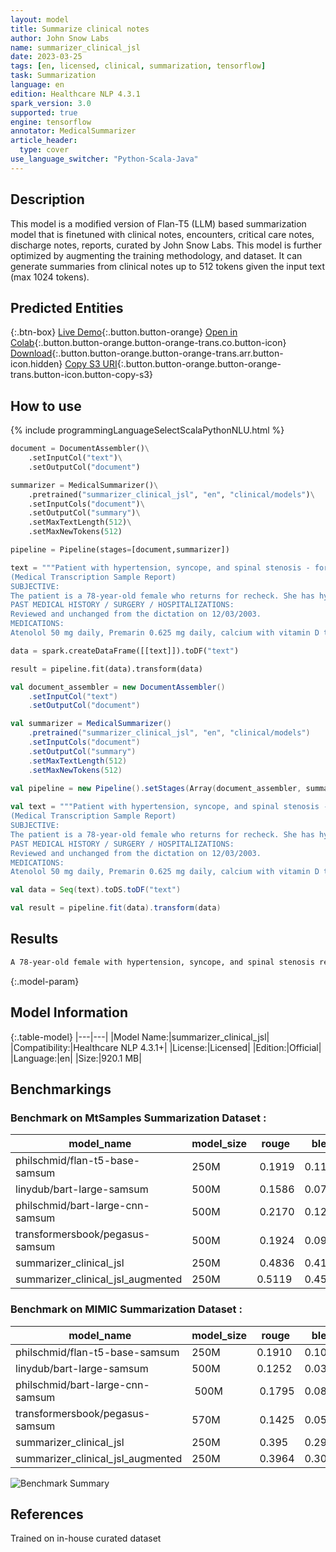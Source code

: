 ```yaml
---
layout: model
title: Summarize clinical notes
author: John Snow Labs
name: summarizer_clinical_jsl
date: 2023-03-25
tags: [en, licensed, clinical, summarization, tensorflow]
task: Summarization
language: en
edition: Healthcare NLP 4.3.1
spark_version: 3.0
supported: true
engine: tensorflow
annotator: MedicalSummarizer
article_header:
  type: cover
use_language_switcher: "Python-Scala-Java"
---
```


## Description

This model is a modified version of Flan-T5 (LLM) based summarization model that is finetuned with clinical notes, encounters, critical care notes, discharge notes, reports, curated by John Snow Labs. This model is further optimized by augmenting the training methodology, and dataset. It can generate summaries from clinical notes up to 512 tokens given the input text (max 1024 tokens).

## Predicted Entities



{:.btn-box}
[Live Demo](https://demo.johnsnowlabs.com/healthcare/MEDICAL_TEXT_SUMMARIZATION/){:.button.button-orange}
[Open in Colab](https://colab.research.google.com/github/JohnSnowLabs/spark-nlp-workshop/blob/master/tutorials/Certification_Trainings/Healthcare/32.Medical_Text_Summarization.ipynb){:.button.button-orange.button-orange-trans.co.button-icon}
[Download](https://s3.amazonaws.com/auxdata.johnsnowlabs.com/clinical/models/summarizer_clinical_jsl_en_4.3.1_3.0_1679772340755.zip){:.button.button-orange.button-orange-trans.arr.button-icon.hidden}
[Copy S3 URI](s3://auxdata.johnsnowlabs.com/clinical/models/summarizer_clinical_jsl_en_4.3.1_3.0_1679772340755.zip){:.button.button-orange.button-orange-trans.button-icon.button-copy-s3}

## How to use

<div class="tabs-box" markdown="1">
{% include programmingLanguageSelectScalaPythonNLU.html %}

```python
document = DocumentAssembler()\
    .setInputCol("text")\
    .setOutputCol("document")

summarizer = MedicalSummarizer()\
    .pretrained("summarizer_clinical_jsl", "en", "clinical/models")\
    .setInputCols("document")\
    .setOutputCol("summary")\
    .setMaxTextLength(512)\
    .setMaxNewTokens(512)

pipeline = Pipeline(stages=[document,summarizer])

text = """Patient with hypertension, syncope, and spinal stenosis - for recheck.
(Medical Transcription Sample Report)
SUBJECTIVE:
The patient is a 78-year-old female who returns for recheck. She has hypertension. She denies difficulty with chest pain, palpations, orthopnea, nocturnal dyspnea, or edema.
PAST MEDICAL HISTORY / SURGERY / HOSPITALIZATIONS:
Reviewed and unchanged from the dictation on 12/03/2003.
MEDICATIONS:
Atenolol 50 mg daily, Premarin 0.625 mg daily, calcium with vitamin D two to three pills daily, multivitamin daily, aspirin as needed, and TriViFlor 25 mg two pills daily. She also has Elocon cream 0.1% and Synalar cream 0.01% that she uses as needed for rash."""

data = spark.createDataFrame([[text]]).toDF("text")

result = pipeline.fit(data).transform(data)
```
```scala
val document_assembler = new DocumentAssembler()
    .setInputCol("text")
    .setOutputCol("document")

val summarizer = MedicalSummarizer()
    .pretrained("summarizer_clinical_jsl", "en", "clinical/models")
    .setInputCols("document")
    .setOutputCol("summary")
    .setMaxTextLength(512)
    .setMaxNewTokens(512)

val pipeline = new Pipeline().setStages(Array(document_assembler, summarizer))
                                              
val text = """Patient with hypertension, syncope, and spinal stenosis - for recheck.
(Medical Transcription Sample Report)
SUBJECTIVE:
The patient is a 78-year-old female who returns for recheck. She has hypertension. She denies difficulty with chest pain, palpations, orthopnea, nocturnal dyspnea, or edema.
PAST MEDICAL HISTORY / SURGERY / HOSPITALIZATIONS:
Reviewed and unchanged from the dictation on 12/03/2003.
MEDICATIONS:
Atenolol 50 mg daily, Premarin 0.625 mg daily, calcium with vitamin D two to three pills daily, multivitamin daily, aspirin as needed, and TriViFlor 25 mg two pills daily. She also has Elocon cream 0.1% and Synalar cream 0.01% that she uses as needed for rash."""

val data = Seq(text).toDS.toDF("text")

val result = pipeline.fit(data).transform(data)
```
</div>

## Results

```bash
A 78-year-old female with hypertension, syncope, and spinal stenosis returns for recheck. She denies chest pain, palpations, orthopnea, nocturnal dyspnea, or edema. She is on multiple medications and has Elocon cream and Synalar cream for rash.
```

{:.model-param}
## Model Information

{:.table-model}
|---|---|
|Model Name:|summarizer_clinical_jsl|
|Compatibility:|Healthcare NLP 4.3.1+|
|License:|Licensed|
|Edition:|Official|
|Language:|en|
|Size:|920.1 MB|

## Benchmarkings

### Benchmark on MtSamples Summarization Dataset : 

| model_name | model_size | rouge | bleu | bertscore_precision | bertscore_recall: | bertscore_f1 |
|--|--|--|--|--|--|--|
philschmid/flan-t5-base-samsum | 250M | 0.1919 | 0.1124 | 0.8409 | 0.8964 | 0.8678 | 
linydub/bart-large-samsum | 500M | 0.1586 | 0.0732 | 0.8747 | 0.8184 | 0.8456 | 
philschmid/bart-large-cnn-samsum |  500M | 0.2170 | 0.1299 | 0.8846 | 0.8436 | 0.8636 |
transformersbook/pegasus-samsum | 500M | 0.1924 | 0.0965 | 0.8920 | 0.8149 | 0.8517 | 
summarizer_clinical_jsl | 250M | 0.4836 | 0.4188 | 0.9041 | 0.9374 | 0.9204 | 
summarizer_clinical_jsl_augmented | 250M | 0.5119 | 0.4545 | 0.9282 | 0.9526 | 0.9402 |

### Benchmark on MIMIC Summarization Dataset :

| model_name | model_size | rouge | bleu | bertscore_precision | bertscore_recall: | bertscore_f1 |
|--|--|--|--|--|--|--|
philschmid/flan-t5-base-samsum | 250M | 0.1910 | 0.1037 | 0.8708 | 0.9056 | 0.8879 | 
linydub/bart-large-samsum | 500M | 0.1252 | 0.0382 | 0.8933 | 0.8440 | 0.8679 |
philschmid/bart-large-cnn-samsum | 500M | 0.1795 | 0.0889 | 0.9172 | 0.8978 | 0.9074 | 
transformersbook/pegasus-samsum | 570M | 0.1425 | 0.0582 | 0.9171 | 0.8682 | 0.8920 |
summarizer_clinical_jsl | 250M | 0.395 | 0.2962 | 0.895 | 0.9316 | 0.913 | 
summarizer_clinical_jsl_augmented | 250M | 0.3964 | 0.307 | 0.9109 | 0.9452 | 0.9227 |


![Benchmark Summary](https://github.com/JohnSnowLabs/jsl-private-projects/blob/llm_benchmarks/internal_projects/LLM_Experiments/jsl-summarization-benchmarks.png?raw=true)

## References

Trained on in-house curated dataset

